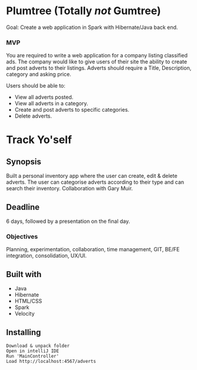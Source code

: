 # Plumtree (Totally *not* Gumtree)

Goal: Create a web application in Spark with Hibernate/Java back end.
### MVP
You are required to write a web application for a company listing classified ads. The company would like to give users of their site
the ability to create and post adverts to their listings.
Adverts should require a Title, Description, category and asking price.

Users should be able to:
- View all adverts posted.
- View all adverts in a category.
- Create and post adverts to specific categories.
- Delete adverts.



# Track Yo'self

## Synopsis
Built a personal inventory app where the user can create, edit & delete adverts. The user can categorise adverts according to their type and can search their inventory. Collaboration with Gary Muir.

## Deadline
6 days, followed by a presentation on the final day. 

### Objectives
Planning, experimentation, collaboration, time management, GIT, BE/FE integration, consolidation, UX/UI.


## Built with
* Java
* Hibernate
* HTML/CSS
* Spark
* Velocity

## Installing
```
Download & unpack folder
Open in intelliJ IDE
Run 'MainController'
Load http://localhost:4567/adverts
```
